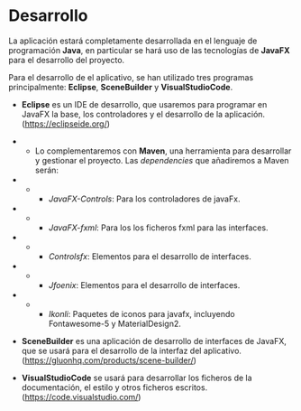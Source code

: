 # Desarrollo

La aplicación estará completamente desarrollada en el lenguaje de programación **Java**, en particular se hará uso de las tecnologías de **JavaFX** para el desarrollo del proyecto.

Para el desarrollo de el aplicativo, se han utilizado tres programas principalmente: **Eclipse**, **SceneBuilder** y **VisualStudioCode**.

- **Eclipse** es un IDE de desarrollo, que usaremos para programar en JavaFX la base, los controladores y el desarrollo de la aplicación. (https://eclipseide.org/)

- - Lo complementaremos con **Maven**, una herramienta para desarrollar y gestionar el proyecto. Las *dependencies* que añadiremos a Maven serán:

- - - *JavaFX-Controls*: Para los controladores de javaFx.

- - - *JavaFX-fxml*: Para los los ficheros fxml para las interfaces.

- - - *Controlsfx*: Elementos para el desarrollo de interfaces.

- - - *Jfoenix*: Elementos para el desarrollo de interfaces.

- - - *Ikonli*: Paquetes de iconos para javafx, incluyendo Fontawesome-5 y MaterialDesign2.

- **SceneBuilder** es una aplicación de desarrollo de interfaces de JavaFX, que se usará para el desarrollo de la interfaz del aplicativo. (https://gluonhq.com/products/scene-builder/)

- **VisualStudioCode** se usará para desarrollar los ficheros de la documentación, el estilo y otros ficheros escritos. (https://code.visualstudio.com/)
